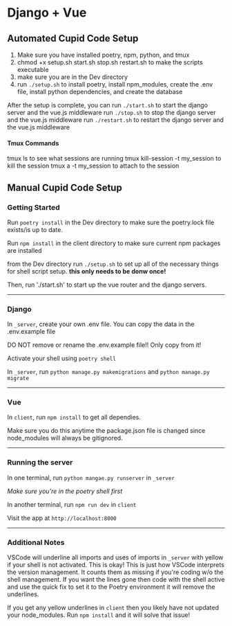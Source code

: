 # Django + Vue

## Automated Cupid Code Setup
1. Make sure you have installed poetry, npm, python, and tmux
2. chmod +x setup.sh start.sh stop.sh restart.sh to make the scripts executable
3. make sure you are in the Dev directory
4. run `./setup.sh` to install poetry, install npm_modules, create the .env file, install python dependencies, and create the database

After the setup is complete, you can
run `./start.sh` to start the django server and the vue.js middleware
run `./stop.sh` to stop the django server and the vue.js middleware
run `./restart.sh` to restart the django server and the vue.js middleware

#### Tmux Commands
tmux ls to see what sessions are running
tmux kill-session -t my_session to kill the session
tmux a -t my_session to attach to the session

## Manual Cupid Code Setup

### Getting Started

Run `poetry install` in the Dev directory to make sure the poetry.lock file exists/is up to date.

Run `npm install` in the client directory to make sure current npm packages are installed

from the Dev directory run `./setup.sh` to set up all of the necessary things for shell script setup. **this only needs to be donw once!**

Then, run './start.sh' to start up the vue router and the django servers. 

------
### Django

In `_server`, create your own .env file. You can copy the data in the .env.example file 

DO NOT remove or rename the .env.example file!! Only copy from it!

Activate your shell using `poetry shell`

In `_server`, run `python manage.py makemigrations` and `python manage.py migrate`

------
### Vue
In `client`, run `npm install` to get all dependies. 

Make sure you do this anytime the package.json file is changed since node_modules will always be gitignored.

------
### Running the server

In one terminal, run `python mangae.py runserver` in `_server`
    
*Make sure you're in the poetry shell first*

In another terminal, run `npm run dev` in `client`

Visit the app at `http://localhost:8000`

------
### Additional Notes

VSCode will underline all imports and uses of imports in `_server` with yellow if your shell is not activated. This is okay! This is just how VSCode interprets the version management. It counts them as missing if you're coding w/o the shell management. If you want the lines gone then code with the shell active and use the quick fix to set it to the Poetry environment it will remove the underlines.

If you get any yellow underlines in `client` then you likely have not updated your node_modules. Run `npm install` and it will solve that issue!